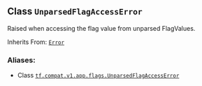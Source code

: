 

## Class  `UnparsedFlagAccessError` 
Raised when accessing the flag value from unparsed FlagValues.

Inherits From: [ `Error` ](https://tensorflow.google.cn/api_docs/python/tf/compat/v1/flags/Error)



### Aliases:

- Class [ `tf.compat.v1.app.flags.UnparsedFlagAccessError` ](/api_docs/python/tf/compat/v1/flags/UnparsedFlagAccessError)

